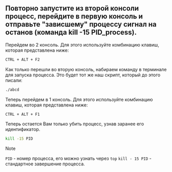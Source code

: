 ## Повторно запустите из второй консоли процесс, перейдите в первую консоль и отправьте "зависшему" процессу сигнал на останов (команда kill -15 PID_process).

Перейдем во 2 консоль. Для этого используйте комбинацию клавиш, которая представлена ниже: 

```bash
CTRL + ALT + F2
```

Как только перешли во вторую консоль, набираем команду в терминале для запуска процесса. 
Это будет тот же наш скрипт, который до этого писали: 

```bash
./abcd
```

Теперь перейдем в 1 консоль. Для этого используйте комбинацию клавиш, которая представлена ниже: 

```bash
CTRL + ALT + F1
```

Теперь остается Вам только убить процесс, узнав заранее его идентификатор. 

```bash
kill -15 PID
```

> [!NOTE]
> `PID` - номер процесса, его можно узнать через `top`
> `kill - 15 PID` - стандартное завершение процесса. 